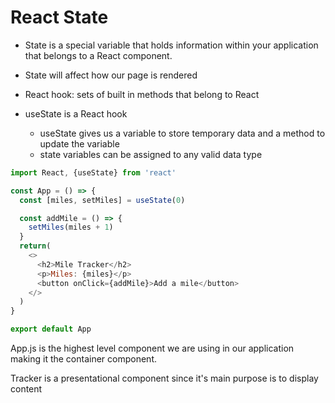 # React State
- State is a special variable that holds information within your application that belongs to a React component.
- State will affect how our page is rendered

- React hook: sets of built in methods that belong to React
- useState is a React hook
  - useState gives us a variable to store temporary data and a method to update the variable
  - state variables can be assigned to any valid data type

```javascript
import React, {useState} from 'react'

const App = () => {
  const [miles, setMiles] = useState(0)

  const addMile = () => {
    setMiles(miles + 1)
  }
  return(
    <>
      <h2>Mile Tracker</h2>
      <p>Miles: {miles}</p>
      <button onClick={addMile}>Add a mile</button>
    </>
  )
}

export default App
```

App.js is the highest level component we are using in our application making it the container component.

Tracker is a presentational component since it's main purpose is to display content